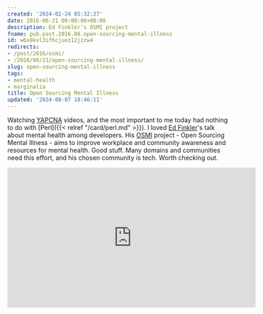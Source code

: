 ```yaml
---
created: '2024-02-24 05:32:27'
date: 2016-06-21 00:00:00+00:00
description: Ed Finkler's OSMI project
fname: pub.post.2016.06.open-sourcing-mental-illness
id: w6x8kvl3ifhcjuez12jzzw4
redirects:
- /post/2016/osmi/
- /2016/06/21/open-sourcing-mental-illness/
slug: open-sourcing-mental-illness
tags:
- mental-health
- marginalia
title: Open Sourcing Mental Illness
updated: '2024-08-07 18:46:11'
---
```


Watching [YAPCNA](http://www.yapcna.org) videos, and the most important to me today had nothing to do with [Perl]({{< relref "/card/perl.md" >}}). I loved  [Ed Finkler](https://funkatron.com)'s talk about mental health among developers. His [OSMI](https://osmihelp.org) project - Open Sourcing Mental Illness - aims to improve workplace and community awareness and resources for mental health. Good stuff. Many domains and communities need this effort,
and his chosen community is tech. Worth checking out.

<iframe width="560" height="315" src="https://www.youtube.com/embed/bWqSuBg8AMo" title="YouTube video player" frameborder="0" allow="accelerometer; autoplay; clipboard-write; encrypted-media; gyroscope; picture-in-picture" allowfullscreen></iframe>